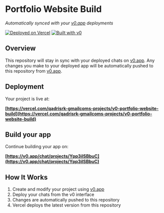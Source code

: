# Portfolio Website Build

*Automatically synced with your [v0.app](https://v0.app) deployments*

[![Deployed on Vercel](https://img.shields.io/badge/Deployed%20on-Vercel-black?style=for-the-badge&logo=vercel)](https://vercel.com/qadrisrk-gmailcoms-projects/v0-portfolio-website-build)
[![Built with v0](https://img.shields.io/badge/Built%20with-v0.app-black?style=for-the-badge)](https://v0.app/chat/projects/Ypp3iISBbuC)

## Overview

This repository will stay in sync with your deployed chats on [v0.app](https://v0.app).
Any changes you make to your deployed app will be automatically pushed to this repository from [v0.app](https://v0.app).

## Deployment

Your project is live at:

**[https://vercel.com/qadrisrk-gmailcoms-projects/v0-portfolio-website-build](https://vercel.com/qadrisrk-gmailcoms-projects/v0-portfolio-website-build)**

## Build your app

Continue building your app on:

**[https://v0.app/chat/projects/Ypp3iISBbuC](https://v0.app/chat/projects/Ypp3iISBbuC)**

## How It Works

1. Create and modify your project using [v0.app](https://v0.app)
2. Deploy your chats from the v0 interface
3. Changes are automatically pushed to this repository
4. Vercel deploys the latest version from this repository